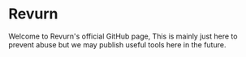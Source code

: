# Revurn
Welcome to Revurn's official GitHub page, This is mainly just here to prevent abuse but we may publish useful tools here in the future.

